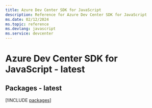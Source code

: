 ```yaml
---
title: Azure Dev Center SDK for JavaScript
description: Reference for Azure Dev Center SDK for JavaScript
ms.date: 02/12/2024
ms.topic: reference
ms.devlang: javascript
ms.service: devcenter
---
```

# Azure Dev Center SDK for JavaScript - latest
## Packages - latest
[!INCLUDE [packages](dev-center-index.md)]